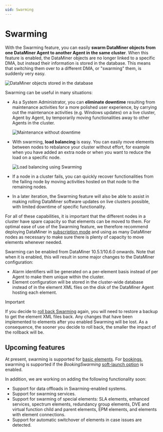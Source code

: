 ```yaml
---
uid: Swarming
---
```


# Swarming

With the Swarming feature, you can easily **swarm DataMiner objects from one DataMiner Agent to another Agent in the same cluster**. When this feature is enabled, the DataMiner objects are no longer linked to a specific DMA, but instead their information is stored in the database. This means that switching them over to a different DMA, or "swarming" them, is suddenly very easy.

![DataMiner objects stored in the database](~/dataminer/images/Swarming_database.png)

Swarming can be useful in many situations:

- As a System Administrator, you can **eliminate downtime** resulting from maintenance activities for a more polished user experience, by carrying out the maintenance activities (e.g. Windows updates) on a live cluster, Agent by Agent, by temporarily moving functionalities away to other Agents in the cluster.

  ![Maintenance without downtime](~/dataminer/images/Swarming_maintenance.png)

- With swarming, **load balancing** is easy. You can easily move elements between nodes to rebalance your cluster without effort, for example when you have added an extra node or when you want to reduce the load on a specific node.

  ![Load balancing using Swarming](~/dataminer/images/Swarming_load_balance.png)

- If a node in a cluster fails, you can quickly recover functionalities from the failing node by moving activities hosted on that node to the remaining nodes.

- In a later iteration, the Swarming feature will also be able to assist in making rolling DataMiner software updates on live clusters possible, with limited downtime of specific functionality.

For all of these capabilities, it is important that the different nodes in a cluster have spare capacity so that elements can be moved to them. For optimal ease of use of the Swarming feature, we therefore recommend deploying DataMiner in [subscription mode](xref:Pricing_Commercial_Models) and using as many DataMiner nodes as necessary to make sure there is plenty of capacity to move elements whenever needed.

Swarming can be enabled from DataMiner 10.5.1/10.6.0 onwards.<!-- RN 41490 --> Note that when it is enabled, this will result in some major changes to the DataMiner configuration:

- Alarm identifiers will be generated on a per-element basis instead of per Agent to make them unique within the cluster.
- Element configuration will be stored in the cluster-wide database instead of in the element XML files on the disk of the DataMiner Agent hosting each element.

> [!IMPORTANT]
> If you decide to [roll back Swarming](xref:SwarmingRollback) again, you will need to restore a backup to get the element XML files back. Any changes that have been implemented to elements after you enabled Swarming will be lost. As a consequence, the sooner you decide to roll back, the smaller the impact of the rollback will be.

## Upcoming features

At present, swarming is supported for [basic elements](xref:SwarmingElements). For [bookings](xref:SwarmingBookings), swarming is supported if the *BookingSwarming* [soft-launch option](xref:SoftLaunchOptions) is enabled.

In addition, we are working on adding the following functionality soon:

- Support for data offloads in Swarming-enabled systems.
- Support for swarming services.
- Support for swarming of special elements: SLA elements, enhanced services, spectrum elements, redundancy group elements, DVE and virtual function child and parent elements, EPM elements, and elements with element connections.
- Support for automatic switchover of elements in case issues are detected.
